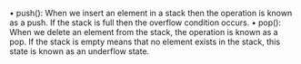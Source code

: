 •	push(): When we insert an element in a stack then the operation is known as a push. If the stack is full then the overflow condition occurs.
•	pop(): When we delete an element from the stack, the operation is known as a pop. If the stack is empty means that no element exists in the stack, this state is known as an underflow state.
